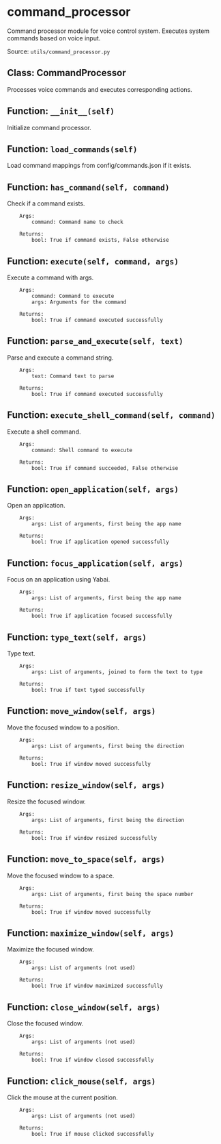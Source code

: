 # command_processor

Command processor module for voice control system.
Executes system commands based on voice input.

Source: `utils/command_processor.py`

## Class: CommandProcessor

Processes voice commands and executes corresponding actions.

## Function: `__init__(self)`

Initialize command processor.

## Function: `load_commands(self)`

Load command mappings from config/commands.json if it exists.

## Function: `has_command(self, command)`

Check if a command exists.
        
        Args:
            command: Command name to check
            
        Returns:
            bool: True if command exists, False otherwise

## Function: `execute(self, command, args)`

Execute a command with args.
        
        Args:
            command: Command to execute
            args: Arguments for the command
            
        Returns:
            bool: True if command executed successfully

## Function: `parse_and_execute(self, text)`

Parse and execute a command string.
        
        Args:
            text: Command text to parse
            
        Returns:
            bool: True if command executed successfully

## Function: `execute_shell_command(self, command)`

Execute a shell command.
        
        Args:
            command: Shell command to execute
            
        Returns:
            bool: True if command succeeded, False otherwise

## Function: `open_application(self, args)`

Open an application.
        
        Args:
            args: List of arguments, first being the app name
            
        Returns:
            bool: True if application opened successfully

## Function: `focus_application(self, args)`

Focus on an application using Yabai.
        
        Args:
            args: List of arguments, first being the app name
            
        Returns:
            bool: True if application focused successfully

## Function: `type_text(self, args)`

Type text.
        
        Args:
            args: List of arguments, joined to form the text to type
            
        Returns:
            bool: True if text typed successfully

## Function: `move_window(self, args)`

Move the focused window to a position.
        
        Args:
            args: List of arguments, first being the direction
            
        Returns:
            bool: True if window moved successfully

## Function: `resize_window(self, args)`

Resize the focused window.
        
        Args:
            args: List of arguments, first being the direction
            
        Returns:
            bool: True if window resized successfully

## Function: `move_to_space(self, args)`

Move the focused window to a space.
        
        Args:
            args: List of arguments, first being the space number
            
        Returns:
            bool: True if window moved successfully

## Function: `maximize_window(self, args)`

Maximize the focused window.
        
        Args:
            args: List of arguments (not used)
            
        Returns:
            bool: True if window maximized successfully

## Function: `close_window(self, args)`

Close the focused window.
        
        Args:
            args: List of arguments (not used)
            
        Returns:
            bool: True if window closed successfully

## Function: `click_mouse(self, args)`

Click the mouse at the current position.
        
        Args:
            args: List of arguments (not used)
            
        Returns:
            bool: True if mouse clicked successfully

